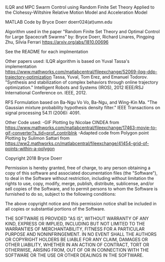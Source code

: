 ILQR and MPC Swarm Control using Random Finite Set Theory
Applied to the Clohessy-Wiltshire Relative Motion Model and Acceleration Model

MATLAB Code by Bryce Doerr doerr024(at)umn.edu

Algorithm used in the paper "Random Finite Set Theory and Optimal Control for Large Spacecraft Swarms"
by: Bryce Doerr, Richard Linares, Pingping Zhu, Silvia Ferrari
https://arxiv.org/abs/1810.00696

See the README for each implmentation

Other papers used:
ILQR algorithm is based on Yuval Tassa's implementation
https://www.mathworks.com/matlabcentral/fileexchange/52069-ilqg-ddp-trajectory-optimization
Tassa, Yuval, Tom Erez, and Emanuel Todorov. "Synthesis and stabilization of complex behaviors through online trajectory optimization." Intelligent Robots and Systems (IROS), 2012 IEEE/RSJ International Conference on. IEEE, 2012.

RFS Formulation based on Ba-Ngu Vo
Vo, Ba-Ngu, and Wing-Kin Ma. "The Gaussian mixture probability hypothesis density filter." IEEE Transactions on signal processing 54.11 (2006): 4091.

Other Code used:
-GIF Plotting by Nicolae CINDEA from https://www.mathworks.com/matlabcentral/fileexchange/17463-movie-to-gif-converter?s_tid=prof_contriblnk
-Adapted code from Polygon point Plotting by Sulimon Sattari from https://ww2.mathworks.cn/matlabcentral/fileexchange/41454-grid-of-points-within-a-polygon

Copyright 2018 Bryce Doerr

Permission is hereby granted, free of charge, to any person obtaining a copy of this software and associated documentation files (the "Software"), to deal in the Software without restriction, including without limitation the rights to use, copy, modify, merge, publish, distribute, sublicense, and/or sell copies of the Software, and to permit persons to whom the Software is furnished to do so, subject to the following conditions:

The above copyright notice and this permission notice shall be included in all copies or substantial portions of the Software.

THE SOFTWARE IS PROVIDED "AS IS", WITHOUT WARRANTY OF ANY KIND, EXPRESS OR IMPLIED, INCLUDING BUT NOT LIMITED TO THE WARRANTIES OF MERCHANTABILITY, FITNESS FOR A PARTICULAR PURPOSE AND NONINFRINGEMENT. IN NO EVENT SHALL THE AUTHORS OR COPYRIGHT HOLDERS BE LIABLE FOR ANY CLAIM, DAMAGES OR OTHER LIABILITY, WHETHER IN AN ACTION OF CONTRACT, TORT OR OTHERWISE, ARISING FROM, OUT OF OR IN CONNECTION WITH THE SOFTWARE OR THE USE OR OTHER DEALINGS IN THE SOFTWARE.
